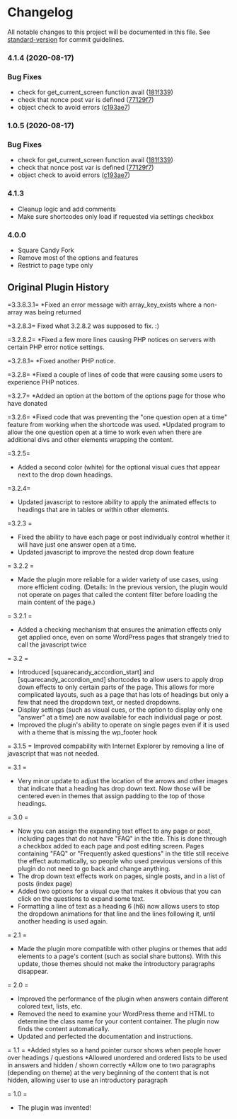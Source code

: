 # Changelog

All notable changes to this project will be documented in this file. See [standard-version](https://github.com/conventional-changelog/standard-version) for commit guidelines.

### 4.1.4 (2020-08-17)


### Bug Fixes

* check for get_current_screen function avail ([181f339](https://github.com/squarecandy/squarecandy-plugin-starter/commit/181f339fe11ceb1db7d5e6586e3980f6d791e73c))
* check that nonce post var is defined ([77129f7](https://github.com/squarecandy/squarecandy-plugin-starter/commit/77129f7a2b08cb960ba2fe08df21da5c3ea41079))
* object check to avoid errors ([c193ae7](https://github.com/squarecandy/squarecandy-plugin-starter/commit/c193ae7060249804915cd93bcb732e90fb0774d7))

### 1.0.5 (2020-08-17)


### Bug Fixes

* check for get_current_screen function avail ([181f339](https://github.com/squarecandy/squarecandy-plugin-starter/commit/181f339fe11ceb1db7d5e6586e3980f6d791e73c))
* check that nonce post var is defined ([77129f7](https://github.com/squarecandy/squarecandy-plugin-starter/commit/77129f7a2b08cb960ba2fe08df21da5c3ea41079))
* object check to avoid errors ([c193ae7](https://github.com/squarecandy/squarecandy-plugin-starter/commit/c193ae7060249804915cd93bcb732e90fb0774d7))

### 4.1.3

* Cleanup logic and add comments
* Make sure shortcodes only load if requested via settings checkbox

### 4.0.0
* Square Candy Fork
* Remove most of the options and features
* Restrict to page type only

## Original Plugin History

=3.3.8.3.1=
*Fixed an error message with array_key_exists where a non-array was being returned

=3.2.8.3=
Fixed what 3.2.8.2 was supposed to fix. :)

=3.2.8.2=
*Fixed a few more lines causing PHP notices on servers with certain PHP error notice settings.

=3.2.8.1=
*Fixed another PHP notice.

=3.2.8=
*Fixed a couple of lines of code that were causing some users to experience PHP notices.

=3.2.7=
*Added an option at the bottom of the options page for those who have donated

=3.2.6=
*Fixed code that was preventing the "one question open at a time" feature from working when the shortcode was used.
*Updated program to allow the one question open at a time to work even when there are additional divs and other elements wrapping the content.

=3.2.5=
* Added a second color (white) for the optional visual cues that appear next to the drop down headings.

=3.2.4=
* Updated javascript to restore ability to apply the animated effects to headings that are in tables or within other elements.

=3.2.3 =
* Fixed the ability to have each page or post individually control whether it will have just one answer open at a time.
* Updated javascript to improve the nested drop down feature

= 3.2.2 =
* Made the plugin more reliable for a wider variety of use cases, using more efficient coding. (Details: In the previous version, the plugin would not operate on pages that called the content filter before loading the main content of the page.)

= 3.2.1 =
* Added a checking mechanism that ensures the animation effects only get applied once, even on some WordPress pages that strangely tried to call the javascript twice

= 3.2 =
* Introduced [squarecandy_accordion_start] and [squarecandy_accordion_end] shortcodes to allow users to apply drop down effects to only certain parts of the page. This allows for more complicated layouts, such as a page that has lots of headings but only a few that need the dropdown text, or nested dropdowns.
* Display settings (such as visual cues, or the option to display only one "answer" at a time) are now available for each individual page or post.
* Improved the plugin's ability to operate on single pages even if it is used with a theme that is missing the wp_footer hook

= 3.1.5 =
Improved compability with Internet Explorer by removing a line of javascript that was not needed.

= 3.1 =
* Very minor update to adjust the location of the arrows and other images that indicate that a heading has drop down text. Now those will be centered even in themes that assign padding to the top of those headings.

= 3.0 =
* Now you can assign the expanding text effect to any page or post, including pages that do not have "FAQ" in the title. This is done through a checkbox added to each page and post editing screen. Pages containing "FAQ" or "Frequently asked questions" in the title still receive the effect automatically, so people who used previous versions of this plugin do not need to go back and change anything.
* The drop down text effects work on pages, single posts, and in a list of posts (index page)
* Added two options for a visual cue that makes it obvious that you can click on the questions to expand some text.
* Formatting a line of text as a heading 6 (h6) now allows users to stop the dropdown animations for that line and the lines following it, until another heading is used again.

= 2.1 =
* Made the plugin more compatible with other plugins or themes that add elements to a page's content (such as social share buttons). With this update, those themes should not make the introductory paragraphs disappear.

= 2.0 =
* Improved the performance of the plugin when answers contain different colored text, lists, etc.
* Removed the need to examine your WordPress theme and HTML to determine the class name for your content container. The plugin now finds the content automatically.
* Updated and perfected the documentation and instructions.

= 1.1 =
*Added styles so a hand pointer cursor shows when people hover over headings / questions
*Allowed unordered and ordered lists to be used in answers and hidden / shown correctly
*Allow one to two paragraphs (depending on theme) at the very beginning of the content that is not hidden, allowing user to use an introductory paragraph

= 1.0 =
* The plugin was invented!
